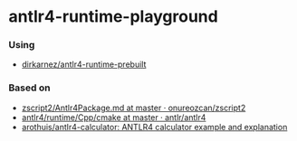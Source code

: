 antlr4-runtime-playground
=========================

### Using
- [dirkarnez/antlr4-runtime-prebuilt](https://github.com/dirkarnez/antlr4-runtime-prebuilt)

### Based on
- [zscript2/Antlr4Package.md at master · onureozcan/zscript2](https://github.com/onureozcan/zscript2/blob/master/cmake/Antlr4Package.md)
- [antlr4/runtime/Cpp/cmake at master · antlr/antlr4](https://github.com/antlr/antlr4/tree/master/runtime/Cpp/cmake)
- [arothuis/antlr4-calculator: ANTLR4 calculator example and explanation](https://github.com/arothuis/antlr4-calculator)
